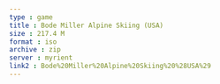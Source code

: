 ```yaml
---
type : game
title : Bode Miller Alpine Skiing (USA)
size : 217.4 M
format : iso
archive : zip
server : myrient
link2 : Bode%20Miller%20Alpine%20Skiing%20%28USA%29
---
```

